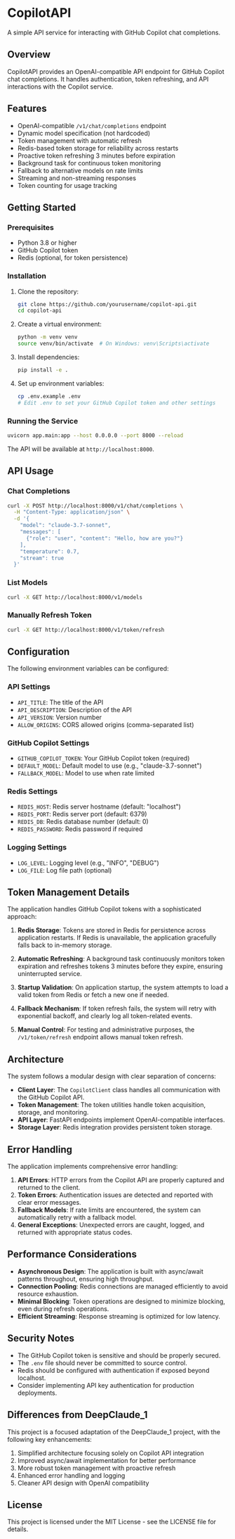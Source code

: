 # CopilotAPI

A simple API service for interacting with GitHub Copilot chat completions.

## Overview

CopilotAPI provides an OpenAI-compatible API endpoint for GitHub Copilot chat completions. It handles authentication, token refreshing, and API interactions with the Copilot service.

## Features

- OpenAI-compatible `/v1/chat/completions` endpoint
- Dynamic model specification (not hardcoded)
- Token management with automatic refresh
- Redis-based token storage for reliability across restarts
- Proactive token refreshing 3 minutes before expiration
- Background task for continuous token monitoring
- Fallback to alternative models on rate limits
- Streaming and non-streaming responses
- Token counting for usage tracking

## Getting Started

### Prerequisites

- Python 3.8 or higher
- GitHub Copilot token
- Redis (optional, for token persistence)

### Installation

1. Clone the repository:
   ```bash
   git clone https://github.com/yourusername/copilot-api.git
   cd copilot-api
   ```

2. Create a virtual environment:
   ```bash
   python -m venv venv
   source venv/bin/activate  # On Windows: venv\Scripts\activate
   ```

3. Install dependencies:
   ```bash
   pip install -e .
   ```

4. Set up environment variables:
   ```bash
   cp .env.example .env
   # Edit .env to set your GitHub Copilot token and other settings
   ```

### Running the Service

```bash
uvicorn app.main:app --host 0.0.0.0 --port 8000 --reload
```

The API will be available at `http://localhost:8000`.

## API Usage

### Chat Completions

```bash
curl -X POST http://localhost:8000/v1/chat/completions \
  -H "Content-Type: application/json" \
  -d '{
    "model": "claude-3.7-sonnet",
    "messages": [
      {"role": "user", "content": "Hello, how are you?"}
    ],
    "temperature": 0.7,
    "stream": true
  }'
```

### List Models

```bash
curl -X GET http://localhost:8000/v1/models
```

### Manually Refresh Token

```bash
curl -X GET http://localhost:8000/v1/token/refresh
```

## Configuration

The following environment variables can be configured:

### API Settings
- `API_TITLE`: The title of the API
- `API_DESCRIPTION`: Description of the API
- `API_VERSION`: Version number
- `ALLOW_ORIGINS`: CORS allowed origins (comma-separated list)

### GitHub Copilot Settings
- `GITHUB_COPILOT_TOKEN`: Your GitHub Copilot token (required)
- `DEFAULT_MODEL`: Default model to use (e.g., "claude-3.7-sonnet")
- `FALLBACK_MODEL`: Model to use when rate limited

### Redis Settings
- `REDIS_HOST`: Redis server hostname (default: "localhost")
- `REDIS_PORT`: Redis server port (default: 6379)
- `REDIS_DB`: Redis database number (default: 0)
- `REDIS_PASSWORD`: Redis password if required

### Logging Settings
- `LOG_LEVEL`: Logging level (e.g., "INFO", "DEBUG")
- `LOG_FILE`: Log file path (optional)

## Token Management Details

The application handles GitHub Copilot tokens with a sophisticated approach:

1. **Redis Storage**: Tokens are stored in Redis for persistence across application restarts. If Redis is unavailable, the application gracefully falls back to in-memory storage.

2. **Automatic Refreshing**: A background task continuously monitors token expiration and refreshes tokens 3 minutes before they expire, ensuring uninterrupted service.

3. **Startup Validation**: On application startup, the system attempts to load a valid token from Redis or fetch a new one if needed.

4. **Fallback Mechanism**: If token refresh fails, the system will retry with exponential backoff, and clearly log all token-related events.

5. **Manual Control**: For testing and administrative purposes, the `/v1/token/refresh` endpoint allows manual token refresh.

## Architecture

The system follows a modular design with clear separation of concerns:

- **Client Layer**: The `CopilotClient` class handles all communication with the GitHub Copilot API.
- **Token Management**: The token utilities handle token acquisition, storage, and monitoring.
- **API Layer**: FastAPI endpoints implement OpenAI-compatible interfaces.
- **Storage Layer**: Redis integration provides persistent token storage.

## Error Handling

The application implements comprehensive error handling:

1. **API Errors**: HTTP errors from the Copilot API are properly captured and returned to the client.
2. **Token Errors**: Authentication issues are detected and reported with clear error messages.
3. **Fallback Models**: If rate limits are encountered, the system can automatically retry with a fallback model.
4. **General Exceptions**: Unexpected errors are caught, logged, and returned with appropriate status codes.

## Performance Considerations

- **Asynchronous Design**: The application is built with async/await patterns throughout, ensuring high throughput.
- **Connection Pooling**: Redis connections are managed efficiently to avoid resource exhaustion.
- **Minimal Blocking**: Token operations are designed to minimize blocking, even during refresh operations.
- **Efficient Streaming**: Response streaming is optimized for low latency.

## Security Notes

- The GitHub Copilot token is sensitive and should be properly secured.
- The `.env` file should never be committed to source control.
- Redis should be configured with authentication if exposed beyond localhost.
- Consider implementing API key authentication for production deployments.

## Differences from DeepClaude_1

This project is a focused adaptation of the DeepClaude_1 project, with the following key enhancements:

1. Simplified architecture focusing solely on Copilot API integration
2. Improved async/await implementation for better performance
3. More robust token management with proactive refresh
4. Enhanced error handling and logging
5. Cleaner API design with OpenAI compatibility

## License

This project is licensed under the MIT License - see the LICENSE file for details.
